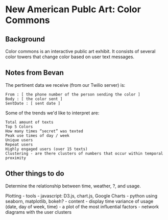# New American Publc Art: Color Commons

## Background
Color commons is an interactive public art exhibit.  It consists of several color towers that change color based on user text messages.

## Notes from Bevan

The pertinent data we receive (from our Twilio server) is:

    From : [ the phone number of the person sending the color ]
    Body : [ the color sent ] 
    SentDate : [ sent date ] 

Some of the trends we'd like to interpret are:

    Total amount of texts
    Top 5 Colors
    How many times “secret” was texted
    Peak use times of day / week 
    Unique users 
    Repeat users 
    Highly engaged users (over 15 texts)
    Clustering - are there clusters of numbers that occur within temporal proximity

## Other things to do

Determine the relationship between time, weather, ?, and usage.

Plotting
    - tools
        - javascript: D3.js, chart.js, Google Charts
        - python using seaborn, matplotlib, bokeh?
    - content
        - display time variance of usage (date, day of week, time)
        - a plot of the most influential factors
        - network diagrams with the user clusters
